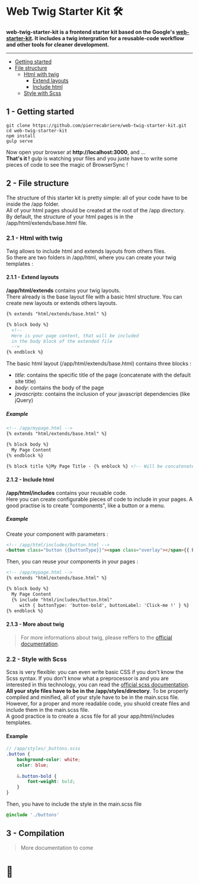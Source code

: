 # Web Twig Starter Kit 🛠

**web-twig-starter-kit is a frontend starter kit based on the Google's [web-starter-kit](https://github.com/google/web-starter-kit). It includes a twig intergration for a reusable-code workflow and other tools for cleaner development.**

---

- [Getting started](#1---getting-started)
- [File structure](#2---file-structure)
  - [Html with twig](#2.1---html-with-twig)
    - [Extend layouts](#2.1.1---extend-layouts)
    - [Include html](#2.1.2---include-html)
  - [Style with Scss](#2.2---style-with-scss)

## 1 - Getting started
```
git clone https://github.com/pierrecabriere/web-twig-starter-kit.git
cd web-twig-starter-kit
npm install
gulp serve
```
Now open your browser at **http://localhost:3000**, and ...<br/>
**That's it !** gulp is watching your files and you juste have to write some pieces of code to see the magic of BrowserSync !

## 2 - File structure

The structure of this starter kit is pretty simple: all of your code have to be inside the /app folder.<br/>
All of your html pages should be created at the root of the /app directory.<br/>
By default, the structure of your html pages is in the /app/html/extends/base.html file.

### 2.1 - Html with twig

Twig allows to include html and extends layouts from others files.<br/>
So there are two folders in /app/html, where you can create your twig templates :

#### 2.1.1 - Extend layouts

**/app/html/extends** contains your twig layouts.<br/>
There already is the base layout file with a basic html structure. You can create new layouts or extends others layouts.
```html
{% extends "html/extends/base.html" %}

{% block body %}
  <!--
  Here is your page content, that will be included
  in the body block of the extended file
  -->
{% endblock %}
```

The basic html layout (/app/html/extends/base.html) contains three blocks :
- *title*: contains the specific title of the page (concatenate with the default site title)
- *body*: contains the body of the page
- *javascripts*: contains the inclusion of your javascript dependencies (like jQuery)

##### Example
```html
<!-- /app/mypage.html -->
{% extends "html/extends/base.html" %}

{% block body %}
  My Page Content
{% endblock %}

{% block title %}My Page Title - {% enblock %} <!-- Will be concatenate: My Page Title - My Site Title -->
```

#### 2.1.2 - Include html

**/app/html/includes** contains your reusable code.<br/>
Here you can create configurable pieces of code to include in your pages. A good practise is to create "components", like a button or a menu.

##### Example
Create your component with parameters :
```html
<!-- /app/html/includes/button.html -->
<button class="button {{buttonType}}"><span class="overlay"></span>{{ buttonLabel }}</button>
```
Then, you can reuse your components in your pages :
```html
<!-- /app/mypage.html -->
{% extends "html/extends/base.html" %}

{% block body %}
  My Page Content
  {% include "html/includes/button.html"
     with { buttonType: 'button-bold', buttonLabel: 'Click-me !' } %}
{% endblock %}
```

#### 2.1.3 - More about twig

> For more informations about twig, please reffers to the [official documentation](https://twig.symfony.com).

### 2.2 - Style with Scss

Scss is very flexible: you can even write basic CSS if you don't know the Scss syntax. If you don't know what a preprocessor is and you are interested in this technology, you can read the [official scss documentation](https://sass-lang.com/guide).<br/>
**All your style files have to be in the /app/styles/directory**. To be properly compiled and minified, all of your style have to be in the main.scss file. However, for a proper and more readable code, you shuold create files and include them in the main.scss file.<br/>
A good practice is to create a .scss file for all your app/html/includes templates.

#### Example
```scss
// /app/styles/_buttons.scss
.button {
    background-color: white;
    color: blue;
    
    &.button-bold {
        font-weight: bold;
    }
}
```
Then, you have to include the style in the main.scss file
```scss
@include './buttons'
```

## 3 - Compilation

> More documentation to come

# 🚀